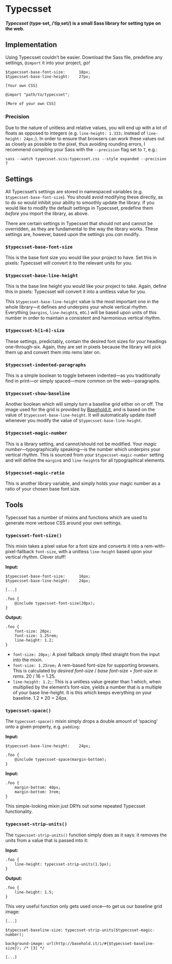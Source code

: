 # Typecsset

**<cite>Typecsset</cite> (type·set, /ˈtīpˌset/) is a small Sass library for
setting type on the web.**

## Implementation

Using Typecsset couldn’t be easier. Download the Sass file, predefine any
settings, `@import` it into your project, _go!_

    $typecsset-base-font-size:      18px;
    $typecsset-base-line-height:    27px;

    [Your own CSS]

    @import "path/to/typecsset";

    [More of your own CSS]

### Precision

Due to the nature of unitless and relative values, you will end up with a lot of
floats as opposed to integers (e.g. `line-height: 1.333;` instead of
`line-height: 24px;`). In order to ensure that browsers can work these values
out as closely as possible to the pixel, thus avoiding rounding errors, I
recommend compiling your Sass with the `--precision` flag set to `7`, e.g.:

    sass --watch typecsset.scss:typecsset.css --style expanded --precision 7

## Settings

All Typecsset’s settings are stored in namespaced variables (e.g.
`$typecsset-base-font-size`). You should avoid modifying these directly, as to
do so would inhibit your ability to smoothly update the library. If you would
like to modify the default settings in Typecsset, predefine them _before_ you
import the library, as above.

There are certain settings in Typecsset that should not and cannot be
overridden, as they are fundamental to the way the library works. These settings
are, however, based upon the settings you _can_ modify.

### `$typecsset-base-font-size`

This is the base font size you would like your project to have. Set this in
pixels: Typecsset will convert it to the relevant units for you.

### `$typecsset-base-line-height`

This is the base line height you would like your project to take. Again, define
this in pixels: Typecsset will convert it into a unitless value for you.

This `$typecsset-base-line-height` value is the most important one in the whole
library—it defines and underpins your whole vertical rhythm. Everything
(`margins`, `line-height`s, etc.) will be based upon units of this number in
order to maintain a consistent and harmonious vertical rhythm.

### `$typecsset-h[1–6]-size`

These settings, predictably, contain the desired font sizes for your headings
one-through-six. Again, they are set in pixels because the library will pick
them up and convert them into rems later on.

### `$typecsset-indented-paragraphs`

This is a simple boolean to toggle between indented—as you traditionally find in
print—or simply spaced—more common on the web—paragraphs.

### `$typecsset-show-baseline`

Another boolean which will simply turn a baseline grid either on or off. The
image used for the grid is provided by [Basehold.it](http://basehold.it/), and
is based on the value of `$typecsset-base-line-height`. It will automatically
update itself whenever you modify the value of `$typecsset-base-line-height`.

### `$typecsset-magic-number`

This is a library setting, and cannot/should not be modified. Your _magic
number_—typographically speaking—is the number which underpins your vertical
rhythm. This is sourced from your `$typecsset-magic-number` setting and will
define the `margin`s and `line-height`s for all typographical elements.

### `$typecsset-magic-ratio`

This is another library variable, and simply holds your magic number as a ratio
of your chosen base font size.

## Tools

Typecsset has a number of mixins and functions which are used to generate more
verbose CSS around your own settings.

### `typecsset-font-size()`

This mixin takes a pixel value for a font size and converts it into a
rem-with-pixel-fallback `font-size`, with a unitless `line-height` based upon
your vertical rhythm. Clever stuff!

**Input:**

    $typecsset-base-font-size:      16px;
    $typecsset-base-line-height:    24px;

    [...]

    .foo {
        @include typecsset-font-size(20px);
    }

**Output:**

    .foo {
        font-size: 20px;
        font-size: 1.25rem;
        line-height: 1.2;
    }

* `font-size: 20px;`: A pixel fallback simply lifted straight from the input
  into the mixin.
* `font-size: 1.25rem;` A rem-based font-size for supporting browsers. This is
  calculated by _desired font-size_ / _base font-size_ = _font-size in rems_.
  20 / 16 = 1.25.
* `line-height: 1.2;`: This is a unitless value greater than 1 which, when
  multiplied by the element’s font-size, yields a number that is a multiple of
  your base line-height. It is this which keeps everything on your baseline.
  1.2 * 20 = 24px.

### `typecsset-space()`

The `typecsset-space()` mixin simply drops a double amount of ‘spacing’ onto a given
property, e.g. `padding`:

**Input:**

    $typecsset-base-line-height:    24px;

    .foo {
        @include typecsset-space(margin-bottom);
    }

**Input:**

    .foo {
        margin-bottom: 48px;
        margin-bottom: 3rem;
    }

This simple-looking mixin just DRYs out some repeated Typecsset functionality.

### `typecsset-strip-units()`

The `typecsset-strip-units()` function simply does as it says: it removes the
units from a value that is passed into it:

**Input:**

    .foo {
        line-height: typecsset-strip-units(1.5px);
    }

**Output:**

    .foo {
        line-height: 1.5;
    }

This very useful function only gets used once—to get us our baseline grid image:

    [...]

    $typecsset-baseline-size: typecsset-strip-units($typecsset-magic-number);

    background-image: url(http://basehold.it/i/#{$typecsset-baseline-size}); /* [3] */

    [...]
